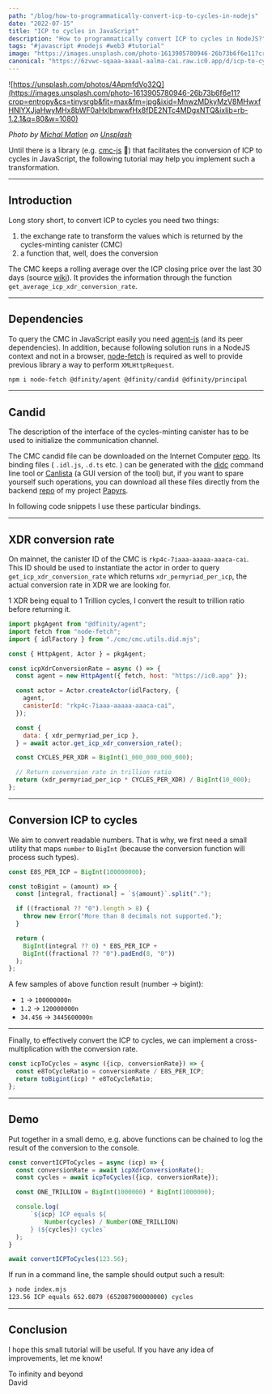 ```yaml
---
path: "/blog/how-to-programmatically-convert-icp-to-cycles-in-nodejs"
date: "2022-07-15"
title: "ICP to cycles in JavaScript"
description: "How to programmatically convert ICP to cycles in NodeJS?"
tags: "#javascript #nodejs #web3 #tutorial"
image: "https://images.unsplash.com/photo-1613905780946-26b73b6f6e11?crop=entropy&cs=tinysrgb&fit=max&fm=jpg&ixid=MnwzMDkyMzV8MHwxfHNlYXJjaHwyMHx8bWF0aHxlbnwwfHx8fDE2NTc4MDgxNTQ&ixlib=rb-1.2.1&q=80&w=1080"
canonical: "https://6zvwc-sqaaa-aaaal-aalma-cai.raw.ic0.app/d/icp-to-cycles-in-javascript"
---
```

![https://unsplash.com/photos/4ApmfdVo32Q](https://images.unsplash.com/photo-1613905780946-26b73b6f6e11?crop=entropy&cs=tinysrgb&fit=max&fm=jpg&ixid=MnwzMDkyMzV8MHwxfHNlYXJjaHwyMHx8bWF0aHxlbnwwfHx8fDE2NTc4MDgxNTQ&ixlib=rb-1.2.1&q=80&w=1080)

*Photo by [Michal Matlon](https://unsplash.com/@michalmatlon?utm_source=Papyrs&utm_medium=referral) on [Unsplash](https://unsplash.com/?utm_source=unsplash&utm_medium=referral&utm_content=creditCopyText)*

Until there is a library (e.g. [cmc-js](https://github.com/dfinity/ic-js) 👀) that facilitates the conversion of ICP to cycles in JavaScript, the following tutorial may help you implement such a transformation.

* * *

## Introduction

Long story short, to convert ICP to cycles you need two things:

1.  the exchange rate to transform the values which is returned by the cycles-minting canister (CMC)
2.  a function that, well, does the conversion

The CMC keeps a rolling average over the ICP closing price over the last 30 days (source [wiki](https://wiki.internetcomputer.org/wiki/Node_rewards)). It provides the information through the function `get_average_icp_xdr_conversion_rate`.

* * *

## Dependencies

To query the CMC in JavaScript easily you need [agent-js](https://github.com/dfinity/agent-js) (and its peer dependencies). In addition, because following solution runs in a NodeJS context and not in a browser, [node-fetch](https://github.com/node-fetch/node-fetch) is required as well to provide previous library a way to perform `XMLHttpRequest`.

```bash
npm i node-fetch @dfinity/agent @dfinity/candid @dfinity/principal
```

* * *

## Candid

The description of the interface of the cycles-minting canister has to be used to initialize the communication channel.

The CMC candid file can be downloaded on the Internet Computer [repo](https://github.com/dfinity/ic/tree/master/rs/nns/cmc). Its binding files ( `.idl.js`, `.d.ts` etc. ) can be generated with the [didc](https://github.com/dfinity/candid/tree/master/tools/didc) command line tool or [Canlista](https://k7gat-daaaa-aaaae-qaahq-cai.raw.ic0.app/docs/) (a GUI version of the tool) but, if you want to spare yourself such operations, you can download all these files directly from the backend [repo](https://github.com/papyrs/ic/tree/main/ic/cmc) of my project [Papyrs](https://papy.rs).

In following code snippets I use these particular bindings.

* * *

## XDR conversion rate

On mainnet, the canister ID of the CMC is `rkp4c-7iaaa-aaaaa-aaaca-cai`. This ID should be used to instantiate the actor in order to query `get_icp_xdr_conversion_rate` which returns `xdr_permyriad_per_icp`, the actual conversion rate in XDR we are looking for.

1 XDR being equal to 1 Trillion cycles, I convert the result to trillion ratio before returning it.

```javascript
import pkgAgent from "@dfinity/agent";
import fetch from "node-fetch";
import { idlFactory } from "./cmc/cmc.utils.did.mjs";

const { HttpAgent, Actor } = pkgAgent;

const icpXdrConversionRate = async () => {
  const agent = new HttpAgent({ fetch, host: "https://ic0.app" });

  const actor = Actor.createActor(idlFactory, {
    agent,
    canisterId: "rkp4c-7iaaa-aaaaa-aaaca-cai",
  });

  const {
    data: { xdr_permyriad_per_icp },
  } = await actor.get_icp_xdr_conversion_rate();

  const CYCLES_PER_XDR = BigInt(1_000_000_000_000);

  // Return conversion rate in trillion ratio
  return (xdr_permyriad_per_icp * CYCLES_PER_XDR) / BigInt(10_000);
};
```

* * *

## Conversion ICP to cycles

We aim to convert readable numbers. That is why, we first need a small utility that maps `number` to `BigInt` (because the conversion function will process such types).

```javascript
const E8S_PER_ICP = BigInt(100000000);

const toBigint = (amount) => {
  const [integral, fractional] = `${amount}`.split(".");

  if ((fractional ?? "0").length > 8) {
    throw new Error("More than 8 decimals not supported.");
  }

  return (
    BigInt(integral ?? 0) * E8S_PER_ICP +
    BigInt((fractional ?? "0").padEnd(8, "0"))
  );
};
```

A few samples of above function result (number -> bigint):

*   `1` -> `100000000n`
*   `1.2` -> `120000000n`
*   `34.456` -> `3445600000n`

* * *

Finally, to effectively convert the ICP to cycles, we can implement a cross-multiplication with the conversion rate.

```javascript
const icpToCycles = async ({icp, conversionRate}) => {
  const e8ToCycleRatio = conversionRate / E8S_PER_ICP;
  return toBigint(icp) * e8ToCycleRatio;
};
```

* * *

## Demo

Put together in a small demo, e.g. above functions can be chained to log the result of the conversion to the console.

```javascript
const convertICPToCycles = async (icp) => {
  const conversionRate = await icpXdrConversionRate();
  const cycles = await icpToCycles({icp, conversionRate});

  const ONE_TRILLION = BigInt(1000000) * BigInt(1000000);

  console.log(
      `${icp} ICP equals ${
          Number(cycles) / Number(ONE_TRILLION)
      } (${cycles}) cycles`
  );
}

await convertICPToCycles(123.56);
```

If run in a command line, the sample should output such a result:

```bash
❯ node index.mjs
123.56 ICP equals 652.0879 (652087900000000) cycles
```

* * *

## Conclusion

I hope this small tutorial will be useful. If you have any idea of improvements, let me know!

To infinity and beyond  
David

